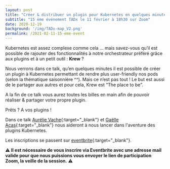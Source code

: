 ```yaml
---
layout: post
title: "Créer & distribuer un plugin pour Kubernetes en quelques minutes ? Easy !"
subtitle: "15 ème événement TADx le 11 février à 18h30 sur Zoom"
date: 2020-12-19
background: '/img/TADx-map_V2.png'
permalink: /2021-02-11-15-eme-event
---
```

Kubernetes est assez complexe comme cela … mais savez-vous qu’il est possible de rajouter des fonctionnalités à notre orchestrateur préféré grâce aux plugins et à un petit outil : **Krew** ?

Nous verrons dans ce talk, qu’en quelques minutes il est possible de créer un plugin à Kubernetes permettant de rendre plus user-friendly nos pods (selon la thématique saisonnière ^^). Mais ce n’est pas tout ! Le but est aussi de le partager aux autres et pour cela, Krew est “The place to be”.

A la fin de ce talk vous aurez toutes les billes en main afin de pouvoir réaliser & partager votre propre plugin.

Prêts ? A vos plugins !

Dans ce talk [Aurélie Vache](http://scraly.com/){:target="_blank"} et [Gaëlle Acas](https://twitter.com/Gaelleacas){:target="_blank"} nous aideront à nous lancer dans l'aventure des plugins Kubernetes.

Les inscriptions se passent sur [eventbrite](https://www.eventbrite.fr/e/139076318011){:target="_blank"}.

⚠️ **Il est nécessaire de vous inscrire via Eventbrite avec une adresse mail valide pour que nous puissions vous envoyer le lien de participation Zoom, la veille de la session.** ⚠️ 

